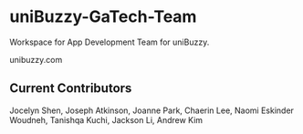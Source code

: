 # uniBuzzy-GaTech-Team

Workspace for App Development Team for uniBuzzy.

unibuzzy.com

## Current Contributors
Jocelyn Shen, 
Joseph Atkinson, 
Joanne Park, 
Chaerin Lee, 
Naomi Eskinder Woudneh, 
Tanishqa Kuchi, 
Jackson Li, 
Andrew Kim
